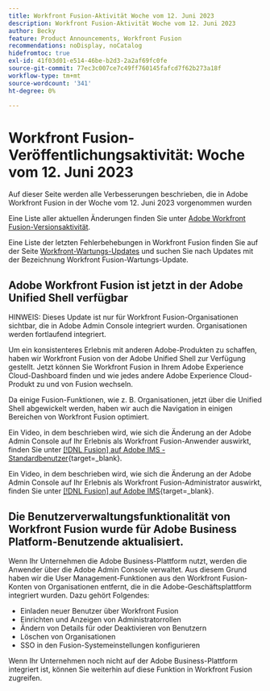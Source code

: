 ```yaml
---
title: Workfront Fusion-Aktivität Woche vom 12. Juni 2023
description: Workfront Fusion-Aktivität Woche vom 12. Juni 2023
author: Becky
feature: Product Announcements, Workfront Fusion
recommendations: noDisplay, noCatalog
hidefromtoc: true
exl-id: 41f03d01-e514-46be-b2d3-2a2af69fc0fe
source-git-commit: 77ec3c007ce7c49ff760145fafcd7f62b273a18f
workflow-type: tm+mt
source-wordcount: '341'
ht-degree: 0%

---
```


# Workfront Fusion-Veröffentlichungsaktivität: Woche vom 12. Juni 2023

Auf dieser Seite werden alle Verbesserungen beschrieben, die in Adobe Workfront Fusion in der Woche vom 12. Juni 2023 vorgenommen wurden

Eine Liste aller aktuellen Änderungen finden Sie unter [Adobe Workfront Fusion-Versionsaktivität](/help/workfront-fusion/fusion-product-releases/fusion-release-activity.md).

Eine Liste der letzten Fehlerbehebungen in Workfront Fusion finden Sie auf der Seite [Workfront-Wartungs-Updates](https://experienceleague.adobe.com/docs/workfront-known-issues/releases/current-updates.html?lang=de) und suchen Sie nach Updates mit der Bezeichnung Workfront Fusion-Wartungs-Update.

## Adobe Workfront Fusion ist jetzt in der Adobe Unified Shell verfügbar

HINWEIS: Dieses Update ist nur für Workfront Fusion-Organisationen sichtbar, die in Adobe Admin Console integriert wurden. Organisationen werden fortlaufend integriert.

Um ein konsistenteres Erlebnis mit anderen Adobe-Produkten zu schaffen, haben wir Workfront Fusion von der Adobe Unified Shell zur Verfügung gestellt. Jetzt können Sie Workfront Fusion in Ihrem Adobe Experience Cloud-Dashboard finden und wie jedes andere Adobe Experience Cloud-Produkt zu und von Fusion wechseln.

Da einige Fusion-Funktionen, wie z. B. Organisationen, jetzt über die Unified Shell abgewickelt werden, haben wir auch die Navigation in einigen Bereichen von Workfront Fusion optimiert.

Ein Video, in dem beschrieben wird, wie sich die Änderung an der Adobe Admin Console auf Ihr Erlebnis als Workfront Fusion-Anwender auswirkt, finden Sie unter [[!DNL Fusion] auf Adobe IMS - Standardbenutzer](https://video.tv.adobe.com/v/3412465/){target=_blank}.

Ein Video, in dem beschrieben wird, wie sich die Änderung an der Adobe Admin Console auf Ihr Erlebnis als Workfront Fusion-Administrator auswirkt, finden Sie unter [[!DNL Fusion] auf Adobe IMS](https://video.tv.adobe.com/v/3412464/){target=_blank}.


## Die Benutzerverwaltungsfunktionalität von Workfront Fusion wurde für Adobe Business Platform-Benutzende aktualisiert.

Wenn Ihr Unternehmen die Adobe Business-Plattform nutzt, werden die Anwender über die Adobe Admin Console verwaltet. Aus diesem Grund haben wir die User Management-Funktionen aus den Workfront Fusion-Konten von Organisationen entfernt, die in die Adobe-Geschäftsplattform integriert wurden. Dazu gehört Folgendes:

* Einladen neuer Benutzer über Workfront Fusion
* Einrichten und Anzeigen von Administratorrollen
* Ändern von Details für oder Deaktivieren von Benutzern
* Löschen von Organisationen
* SSO in den Fusion-Systemeinstellungen konfigurieren

Wenn Ihr Unternehmen noch nicht auf der Adobe Business-Plattform integriert ist, können Sie weiterhin auf diese Funktion in Workfront Fusion zugreifen.
